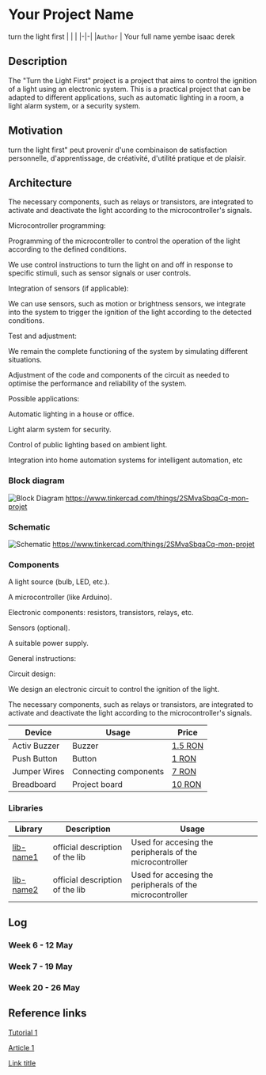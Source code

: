 # Your Project Name
turn the light first
| | |
|-|-|
|`Author` | Your full name
yembe isaac derek

## Description
The "Turn the Light First" project is a project that aims to control the ignition of a light using an electronic system. This is a practical project that can be adapted to different applications, such as automatic lighting in a room, a light alarm system, or a security system.

## Motivation
turn the light first" peut provenir d'une combinaison de satisfaction personnelle, d'apprentissage, de créativité, d'utilité pratique et de plaisir.
## Architecture
The necessary components, such as relays or transistors, are integrated to activate and deactivate the light according to the microcontroller's signals.

Microcontroller programming:

Programming of the microcontroller to control the operation of the light according to the defined conditions.

We use control instructions to turn the light on and off in response to specific stimuli, such as sensor signals or user controls.

Integration of sensors (if applicable):

We can use sensors, such as motion or brightness sensors, we integrate into the system to trigger the ignition of the light according to the detected conditions.

Test and adjustment:

We remain the complete functioning of the system by simulating different situations.

Adjustment of the code and components of the circuit as needed to optimise the performance and reliability of the system.

Possible applications:

Automatic lighting in a house or office.

Light alarm system for security.

Control of public lighting based on ambient light.

Integration into home automation systems for intelligent automation, etc
### Block diagram

<!-- Make sure the path to the picture is correct -->
![Block Diagram](schematics/block_diagram.png) https://www.tinkercad.com/things/2SMvaSbqaCq-mon-projet

### Schematic

![Schematic](schematics/kicad_schematic.png) https://www.tinkercad.com/things/2SMvaSbqaCq-mon-projet

### Components
A light source (bulb, LED, etc.).

A microcontroller (like Arduino).

Electronic components: resistors, transistors, relays, etc.

Sensors (optional).

A suitable power supply.

General instructions:

Circuit design:

We design an electronic circuit to control the ignition of the light.

The necessary components, such as relays or transistors, are integrated to activate and deactivate the light according to the microcontroller's signals.

<!-- This is just an example, fill in with your actual components -->

| Device | Usage | Price |
|--------|--------|-------|
| Activ Buzzer | Buzzer | [1.5 RON](https://www.optimusdigital.ro/ro/audio-buzzere/635-buzzer-activ-de-3-v.html?search_query=buzzer&results=61) |
| Push Button | Button | [1 RON](https://www.optimusdigital.ro/ro/butoane-i-comutatoare/1119-buton-6x6x6.html?search_query=buton&results=222) |
| Jumper Wires | Connecting components | [7 RON](https://www.optimusdigital.ro/ro/fire-fire-mufate/884-set-fire-tata-tata-40p-10-cm.html?search_query=set+fire&results=110) |
| Breadboard | Project board | [10 RON](https://www.optimusdigital.ro/ro/prototipare-breadboard-uri/8-breadboard-830-points.html?search_query=breadboard&results=145) |

### Libraries

<!-- This is just an example, fill in the table with your actual components -->

| Library | Description | Usage |
|---------|-------------|-------|
| [lib-name1](link-to-lib) | official description of the lib | Used for accesing the peripherals of the microcontroller  |
| [lib-name2](link-to-lib) | official description of the lib | Used for accesing the peripherals of the microcontroller  |

## Log

<!-- write every week your progress here -->

### Week 6 - 12 May

### Week 7 - 19 May

### Week 20 - 26 May


## Reference links

<!-- Fill in with appropriate links and link titles -->

[Tutorial 1](https://www.youtube.com/watch?v=wdgULBpRoXk&t=1s&ab_channel=BenEater)

[Article 1](https://www.explainthatstuff.com/induction-motors.html)

[Link title](https://projecthub.arduino.cc/)